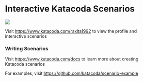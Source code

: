 # Interactive Katacoda Scenarios

[![](http://shields.katacoda.com/katacoda/raxita1992/count.svg)](https://www.katacoda.com/raxita1992 "Get your profile on Katacoda.com")

Visit https://www.katacoda.com/raxita1992 to view the profile and interactive scenarios

### Writing Scenarios
Visit https://www.katacoda.com/docs to learn more about creating Katacoda scenarios

For examples, visit https://github.com/katacoda/scenario-example
